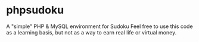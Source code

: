 phpsudoku
=========

A "simple" PHP &amp; MySQL environment for Sudoku
Feel free to use this code as a learning basis,
but not as a way to earn real life or virtual money.
